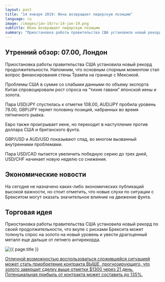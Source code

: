 ```yaml
---
layout: post
title: "14 января 2019: Иена возвращает лидерскую позицию"
language: ru
image: /images/jan-19/ru-14-jan-19.png
subtitle: Иена возвращает лидерскую позицию
summary: "Приостановка работы правительства США установила новый рекорд продолжительности. Напомним, что основным спорным моментом стал вопрос финансирования стены Трампа на границе с Мексикой"
---
```

## Утренний обзор: 07.00, Лондон
 
Приостановка работы правительства США установила новый рекорд продолжительности. Напомним, что основным спорным моментом стал вопрос финансирования стены Трампа на границе с Мексикой.

Проблемы США в сумме со слабыми данными по объему экспорта Китая спровоцировали рост спроса на “тихие гавани” японской иены и золота.

Пара USD/JPY спустилась к отметке 108.00, AUD/JPY пробила уровень 78.00, GBP/JPY теряет половину позиций, набранных во время пятничного рывка. 

Евро также проигрывает иене, но переходит в наступление против доллара США и британского фунта.

GBP/USD и AUD/USD показывают спад, во многом вызванный внутренними проблемами.

Пара USD/CAD пытается увеличить победную серию до трех дней, USD/CHF начинает новую неделю со снижения.
 
 
## Экономические новости
 
На сегодня не назначено каких-либо экономических публикаций высокой важности, но стоит отметить, что новые слухи по ситуации с Брекситом могут оказать значительное влияние на движение фунта.
 
## Торговая идея
 
Приостановка работы правительства США установила новый рекорд по своей продолжительности, что вкупе с рисками Брексита может толкнуть спрос на золото на новый уровень и увести драгоценный металл еще дальше от летнего антирекорда.

<img src="{{ site.url }}/images/jan-19/ru-14-jan-19.png" alt="{{ page.title }}"  title="{{ page.title }}">

<a href="%LINK%%?currency=USD&market=commodities&underlying=frxXAUUSD&formname=higherlower&duration_amount=21&duration_units=d&amount=10&amount_type=stake&expiry_type=duration&barrier=1300" target="_blank" rel="noopener noreferrer nofollow">Отличной возможностью воспользоваться сложившейся ситуацией может стать приобретение контракта ВЫШЕ, прогнозирующего, что золото завершит сделку выше отметки $1300 через 21 день. Потенциальная прибыль от контракта может составить до 135%.</a>

